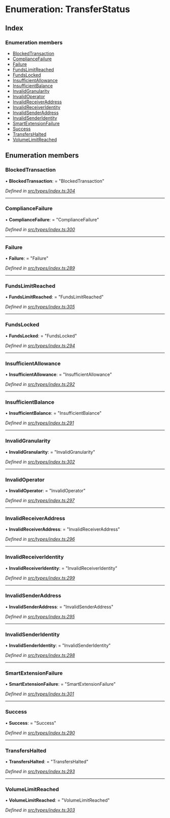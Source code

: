 # Enumeration: TransferStatus

## Index

### Enumeration members

* [BlockedTransaction](types.transferstatus.md#blockedtransaction)
* [ComplianceFailure](types.transferstatus.md#compliancefailure)
* [Failure](types.transferstatus.md#failure)
* [FundsLimitReached](types.transferstatus.md#fundslimitreached)
* [FundsLocked](types.transferstatus.md#fundslocked)
* [InsufficientAllowance](types.transferstatus.md#insufficientallowance)
* [InsufficientBalance](types.transferstatus.md#insufficientbalance)
* [InvalidGranularity](types.transferstatus.md#invalidgranularity)
* [InvalidOperator](types.transferstatus.md#invalidoperator)
* [InvalidReceiverAddress](types.transferstatus.md#invalidreceiveraddress)
* [InvalidReceiverIdentity](types.transferstatus.md#invalidreceiveridentity)
* [InvalidSenderAddress](types.transferstatus.md#invalidsenderaddress)
* [InvalidSenderIdentity](types.transferstatus.md#invalidsenderidentity)
* [SmartExtensionFailure](types.transferstatus.md#smartextensionfailure)
* [Success](types.transferstatus.md#success)
* [TransfersHalted](types.transferstatus.md#transfershalted)
* [VolumeLimitReached](types.transferstatus.md#volumelimitreached)

## Enumeration members

###  BlockedTransaction

• **BlockedTransaction**: = "BlockedTransaction"

*Defined in [src/types/index.ts:304](https://github.com/PolymathNetwork/polymesh-sdk/blob/d7c2770/src/types/index.ts#L304)*

___

###  ComplianceFailure

• **ComplianceFailure**: = "ComplianceFailure"

*Defined in [src/types/index.ts:300](https://github.com/PolymathNetwork/polymesh-sdk/blob/d7c2770/src/types/index.ts#L300)*

___

###  Failure

• **Failure**: = "Failure"

*Defined in [src/types/index.ts:289](https://github.com/PolymathNetwork/polymesh-sdk/blob/d7c2770/src/types/index.ts#L289)*

___

###  FundsLimitReached

• **FundsLimitReached**: = "FundsLimitReached"

*Defined in [src/types/index.ts:305](https://github.com/PolymathNetwork/polymesh-sdk/blob/d7c2770/src/types/index.ts#L305)*

___

###  FundsLocked

• **FundsLocked**: = "FundsLocked"

*Defined in [src/types/index.ts:294](https://github.com/PolymathNetwork/polymesh-sdk/blob/d7c2770/src/types/index.ts#L294)*

___

###  InsufficientAllowance

• **InsufficientAllowance**: = "InsufficientAllowance"

*Defined in [src/types/index.ts:292](https://github.com/PolymathNetwork/polymesh-sdk/blob/d7c2770/src/types/index.ts#L292)*

___

###  InsufficientBalance

• **InsufficientBalance**: = "InsufficientBalance"

*Defined in [src/types/index.ts:291](https://github.com/PolymathNetwork/polymesh-sdk/blob/d7c2770/src/types/index.ts#L291)*

___

###  InvalidGranularity

• **InvalidGranularity**: = "InvalidGranularity"

*Defined in [src/types/index.ts:302](https://github.com/PolymathNetwork/polymesh-sdk/blob/d7c2770/src/types/index.ts#L302)*

___

###  InvalidOperator

• **InvalidOperator**: = "InvalidOperator"

*Defined in [src/types/index.ts:297](https://github.com/PolymathNetwork/polymesh-sdk/blob/d7c2770/src/types/index.ts#L297)*

___

###  InvalidReceiverAddress

• **InvalidReceiverAddress**: = "InvalidReceiverAddress"

*Defined in [src/types/index.ts:296](https://github.com/PolymathNetwork/polymesh-sdk/blob/d7c2770/src/types/index.ts#L296)*

___

###  InvalidReceiverIdentity

• **InvalidReceiverIdentity**: = "InvalidReceiverIdentity"

*Defined in [src/types/index.ts:299](https://github.com/PolymathNetwork/polymesh-sdk/blob/d7c2770/src/types/index.ts#L299)*

___

###  InvalidSenderAddress

• **InvalidSenderAddress**: = "InvalidSenderAddress"

*Defined in [src/types/index.ts:295](https://github.com/PolymathNetwork/polymesh-sdk/blob/d7c2770/src/types/index.ts#L295)*

___

###  InvalidSenderIdentity

• **InvalidSenderIdentity**: = "InvalidSenderIdentity"

*Defined in [src/types/index.ts:298](https://github.com/PolymathNetwork/polymesh-sdk/blob/d7c2770/src/types/index.ts#L298)*

___

###  SmartExtensionFailure

• **SmartExtensionFailure**: = "SmartExtensionFailure"

*Defined in [src/types/index.ts:301](https://github.com/PolymathNetwork/polymesh-sdk/blob/d7c2770/src/types/index.ts#L301)*

___

###  Success

• **Success**: = "Success"

*Defined in [src/types/index.ts:290](https://github.com/PolymathNetwork/polymesh-sdk/blob/d7c2770/src/types/index.ts#L290)*

___

###  TransfersHalted

• **TransfersHalted**: = "TransfersHalted"

*Defined in [src/types/index.ts:293](https://github.com/PolymathNetwork/polymesh-sdk/blob/d7c2770/src/types/index.ts#L293)*

___

###  VolumeLimitReached

• **VolumeLimitReached**: = "VolumeLimitReached"

*Defined in [src/types/index.ts:303](https://github.com/PolymathNetwork/polymesh-sdk/blob/d7c2770/src/types/index.ts#L303)*
